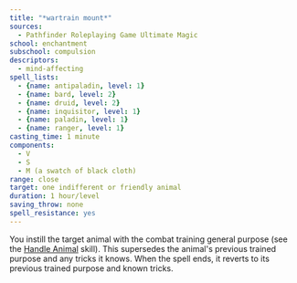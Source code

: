 ```yaml
---
title: "*wartrain mount*"
sources:
  - Pathfinder Roleplaying Game Ultimate Magic
school: enchantment
subschool: compulsion
descriptors:
  - mind-affecting
spell_lists:
  - {name: antipaladin, level: 1}
  - {name: bard, level: 2}
  - {name: druid, level: 2}
  - {name: inquisitor, level: 1}
  - {name: paladin, level: 1}
  - {name: ranger, level: 1}
casting_time: 1 minute
components:
  - V
  - S
  - M (a swatch of black cloth)
range: close
target: one indifferent or friendly animal
duration: 1 hour/level
saving_throw: none
spell_resistance: yes
---
```


You instill the target animal with the combat training general purpose (see the [Handle Animal](/skills/handle-animal/) skill). This supersedes the animal's previous trained purpose and any tricks it knows. When the spell ends, it reverts to its previous trained purpose and known tricks.


